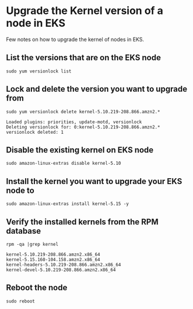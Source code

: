 
# Upgrade the Kernel version of a node in EKS
Few notes on how to upgrade the kernel of nodes in EKS.

## List the versions that are on the EKS node
```
sudo yum versionlock list
```
## Lock and delete the version you want to upgrade from

```
sudo yum versionlock delete kernel-5.10.219-208.866.amzn2.*
```

```
Loaded plugins: priorities, update-motd, versionlock
Deleting versionlock for: 0:kernel-5.10.219-208.866.amzn2.*
versionlock deleted: 1
```
## Disable the existing kernel on EKS node

```
sudo amazon-linux-extras disable kernel-5.10
```
## Install the kernel you want to upgrade your EKS node to

```
sudo amazon-linux-extras install kernel-5.15 -y
```
## Verify the installed kernels from the RPM database

```
rpm -qa |grep kernel
```

```
kernel-5.10.219-208.866.amzn2.x86_64
kernel-5.15.160-104.158.amzn2.x86_64
kernel-headers-5.10.219-208.866.amzn2.x86_64
kernel-devel-5.10.219-208.866.amzn2.x86_64
```
## Reboot the node

```
sudo reboot
```

